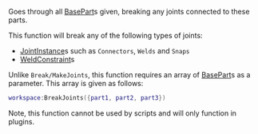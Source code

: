 Goes through all [BasePart](https://developer.roblox.com/en-us/api-reference/class/BasePart)s given, breaking any joints connected to these parts.

This function will break any of the following types of joints:

*   [JointInstance](https://developer.roblox.com/en-us/api-reference/class/JointInstance)s such as `Connectors`, `Welds` and `Snaps`
*   [WeldConstraint](https://developer.roblox.com/en-us/api-reference/class/WeldConstraint)s

Unlike `Break/MakeJoints`, this function requires an array of [BasePart](https://developer.roblox.com/en-us/api-reference/class/BasePart)s as a parameter. This array is given as follows:

```Lua
workspace:BreakJoints({part1, part2, part3})
``` 

Note, this function cannot be used by scripts and will only function in plugins.